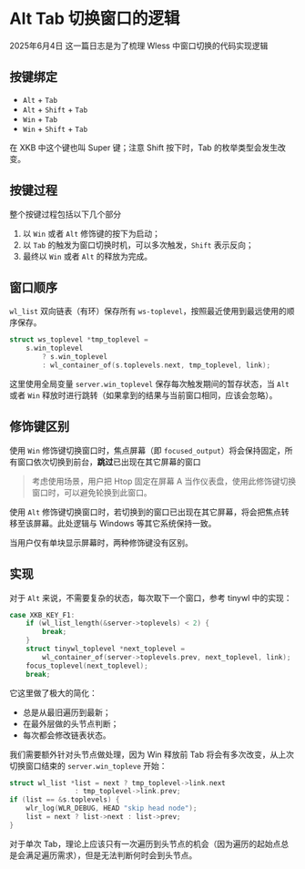 # Alt Tab 切换窗口的逻辑

2025年6月4日 这一篇日志是为了梳理 Wless 中窗口切换的代码实现逻辑

## 按键绑定

- `Alt` + `Tab`
- `Alt` + `Shift` + `Tab`
- `Win` + `Tab`
- `Win` + `Shift` + `Tab`

在 XKB 中这个键也叫 Super 键；注意 Shift 按下时，Tab 的枚举类型会发生改变。

## 按键过程

整个按键过程包括以下几个部分

1. 以 `Win` 或者 `Alt` 修饰键的按下为启动；
2. 以 `Tab` 的触发为窗口切换时机，可以多次触发，`Shift` 表示反向；
3. 最终以 `Win` 或者 `Alt` 的释放为完成。

## 窗口顺序

`wl_list` 双向链表（有环）保存所有 `ws-toplevel`，按照最近使用到最远使用的顺序保存。

```c
struct ws_toplevel *tmp_toplevel =
    s.win_toplevel
        ? s.win_toplevel
        : wl_container_of(s.toplevels.next, tmp_toplevel, link);
```

这里使用全局变量 `server.win_toplevel` 保存每次触发期间的暂存状态，当 `Alt` 或者 `Win` 释放时进行跳转（如果拿到的结果与当前窗口相同，应该会忽略）。

## 修饰键区别

使用 `Win` 修饰键切换窗口时，焦点屏幕（即 `focused_output`）将会保持固定，所有窗口依次切换到前台，**跳过**已出现在其它屏幕的窗口

> 考虑使用场景，用户把 Htop 固定在屏幕 A 当作仪表盘，使用此修饰键切换窗口时，可以避免轮换到此窗口。

使用 `Alt` 修饰键切换窗口时，若切换到的窗口已出现在其它屏幕，将会把焦点转移至该屏幕。此处逻辑与 Windows 等其它系统保持一致。

当用户仅有单块显示屏幕时，两种修饰键没有区别。

## 实现

对于 `Alt` 来说，不需要复杂的状态，每次取下一个窗口，参考 tinywl 中的实现：

```c
case XKB_KEY_F1:
    if (wl_list_length(&server->toplevels) < 2) {
        break;
    }
    struct tinywl_toplevel *next_toplevel =
        wl_container_of(server->toplevels.prev, next_toplevel, link);
    focus_toplevel(next_toplevel);
    break;
```

它这里做了极大的简化：

- 总是从最旧遍历到最新；
- 在最外层做的头节点判断；
- 每次都会修改链表状态。

我们需要额外针对头节点做处理，因为 Win 释放前 Tab 将会有多次改变，从上次切换窗口结束的 `server.win_topleve` 开始：

```c
struct wl_list *list = next ? tmp_toplevel->link.next
                : tmp_toplevel->link.prev;
if (list == &s.toplevels) {
    wlr_log(WLR_DEBUG, HEAD "skip head node");
    list = next ? list->next : list->prev;
}
```

对于单次 Tab，理论上应该只有一次遍历到头节点的机会（因为遍历的起始点总是会满足遍历需求），但是无法判断何时会到头节点。
